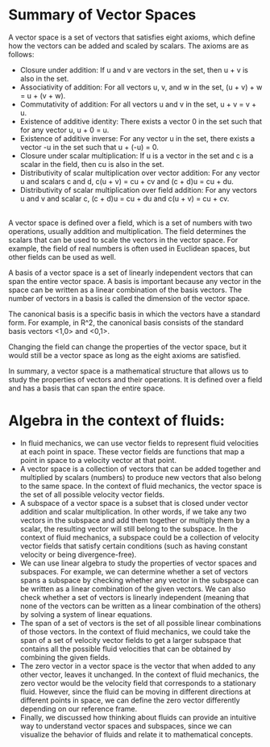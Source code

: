 # Summary of Vector Spaces
A vector space is a set of vectors that satisfies eight axioms, which define how the vectors can be added and scaled by scalars. The axioms are as follows:

- Closure under addition: If u and v are vectors in the set, then u + v is also in the set.
- Associativity of addition: For all vectors u, v, and w in the set, (u + v) + w = u + (v + w).
- Commutativity of addition: For all vectors u and v in the set, u + v = v + u.
- Existence of additive identity: There exists a vector 0 in the set such that for any vector u, u + 0 = u.
- Existence of additive inverse: For any vector u in the set, there exists a vector -u in the set such that u + (-u) = 0.
- Closure under scalar multiplication: If u is a vector in the set and c is a scalar in the field, then cu is also in the set.
- Distributivity of scalar multiplication over vector addition: For any vector u and scalars c and d, c(u + v) = cu + cv and (c + d)u = cu + du.
- Distributivity of scalar multiplication over field addition: For any vectors u and v and scalar c, (c + d)u = cu + du and c(u + v) = cu + cv.
<br>
A vector space is defined over a field, which is a set of numbers with two operations, usually addition and multiplication. The field determines the scalars that can be used to scale the vectors in the vector space. For example, the field of real numbers is often used in Euclidean spaces, but other fields can be used as well.

A basis of a vector space is a set of linearly independent vectors that can span the entire vector space. A basis is important because any vector in the space can be written as a linear combination of the basis vectors. The number of vectors in a basis is called the dimension of the vector space.

The canonical basis is a specific basis in which the vectors have a standard form. For example, in R^2, the canonical basis consists of the standard basis vectors <1,0> and <0,1>.

Changing the field can change the properties of the vector space, but it would still be a vector space as long as the eight axioms are satisfied.

In summary, a vector space is a mathematical structure that allows us to study the properties of vectors and their operations. It is defined over a field and has a basis that can span the entire space.


 # Algebra in the context of fluids:

 - In fluid mechanics, we can use vector fields to represent fluid velocities at each point in space. These vector fields are functions that map a point in space to a velocity vector at that point.
- A vector space is a collection of vectors that can be added together and multiplied by scalars (numbers) to produce new vectors that also belong to the same space. In the context of fluid mechanics, the vector space is the set of all possible velocity vector fields.
- A subspace of a vector space is a subset that is closed under vector addition and scalar multiplication. In other words, if we take any two vectors in the subspace and add them together or multiply them by a scalar, the resulting vector will still belong to the subspace. In the context of fluid mechanics, a subspace could be a collection of velocity vector fields that satisfy certain conditions (such as having constant velocity or being divergence-free).
- We can use linear algebra to study the properties of vector spaces and subspaces. For example, we can determine whether a set of vectors spans a subspace by checking whether any vector in the subspace can be written as a linear combination of the given vectors. We can also check whether a set of vectors is linearly independent (meaning that none of the vectors can be written as a linear combination of the others) by solving a system of linear equations.
- The span of a set of vectors is the set of all possible linear combinations of those vectors. In the context of fluid mechanics, we could take the span of a set of velocity vector fields to get a larger subspace that contains all the possible fluid velocities that can be obtained by combining the given fields.
- The zero vector in a vector space is the vector that when added to any other vector, leaves it unchanged. In the context of fluid mechanics, the zero vector would be the velocity field that corresponds to a stationary fluid. However, since the fluid can be moving in different directions at different points in space, we can define the zero vector differently depending on our reference frame.
- Finally, we discussed how thinking about fluids can provide an intuitive way to understand vector spaces and subspaces, since we can visualize the behavior of fluids and relate it to mathematical concepts.